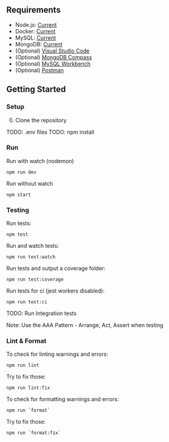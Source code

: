 ## Requirements

- Node.js: [Current](https://nodejs.org/en/)
- Docker: [Current](https://www.docker.com/get-started)
- MySQL: [Current](https://mysql.com/downloads/)
- MongoDB: [Current](https://mongodb.com/try/download/community)
- (Optional) [Visual Studio Code](https://code.visualstudio.com/)
- (Optional) [MongoDB Compass](https://www.mongodb.com/try/download/compass)
- (Optional) [MySQL Workbench](https://www.mysql.com/products/workbench/)
- (Optional) [Postman](https://www.postman.com/downloads/)

## Getting Started

### Setup

0. Clone the repository

TODO: .env files
TODO: npm install

### Run

Run with watch (nodemon)

```
npm run dev
```

Run without watch

```
npm start
```

### Testing

Run tests:

```
npm test
```

Run and watch tests:

```
npm run test:watch
```

Run tests and output a coverage folder:

```
npm run test:coverage
```

Run tests for ci (jest workers disabled):

```
npm run test:ci
```

TODO: Run Integration tests

Note: Use the AAA Pattern - Arrange, Act, Assert when testing

### Lint & Format

To check for linting warnings and errors:

```
npm run lint
```

Try to fix those:

```
npm run lint:fix
```

To check for formatting warnings and errors:

```
npm run `format`
```

Try to fix those:

```
npm run `format:fix`
```
